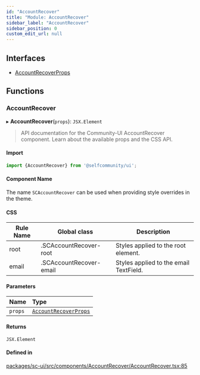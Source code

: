 ```yaml
---
id: "AccountRecover"
title: "Module: AccountRecover"
sidebar_label: "AccountRecover"
sidebar_position: 0
custom_edit_url: null
---
```


## Interfaces

- [AccountRecoverProps](../interfaces/AccountRecover.AccountRecoverProps)

## Functions

### AccountRecover

▸ **AccountRecover**(`props`): `JSX.Element`

> API documentation for the Community-UI AccountRecover component. Learn about the available props and the CSS API.

#### Import

```jsx
import {AccountRecover} from '@selfcommunity/ui';
```

#### Component Name

The name `SCAccountRecover` can be used when providing style overrides in the theme.

#### CSS

|Rule Name|Global class|Description|
|---|---|---|
|root|.SCAccountRecover-root|Styles applied to the root element.|
|email|.SCAccountRecover-email|Styles applied to the email TextField.|

#### Parameters

| Name | Type |
| :------ | :------ |
| `props` | [`AccountRecoverProps`](../interfaces/AccountRecover.AccountRecoverProps) |

#### Returns

`JSX.Element`

#### Defined in

[packages/sc-ui/src/components/AccountRecover/AccountRecover.tsx:85](https://github.com/selfcommunity/community-ui/blob/9148e4e/packages/sc-ui/src/components/AccountRecover/AccountRecover.tsx#L85)
